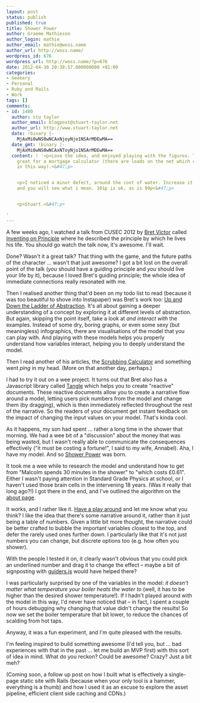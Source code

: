 ```yaml
---
layout: post
status: publish
published: true
title: Shower Power
author: Graeme Mathieson
author_login: mathie
author_email: mathie@woss.name
author_url: http://woss.name/
wordpress_id: 676
wordpress_url: http://woss.name/?p=676
date: 2012-04-30 20:38:57.000000000 +01:00
categories:
- Geekery
- Personal
- Ruby and Rails
- Work
tags: []
comments:
- id: 1480
  author: stu taylor
  author_email: blogpost@stuart-taylor.net
  author_url: http://www.stuart-taylor.net
  date: !binary |-
    MjAxMi0wNS0wNCAxNjoyNjo1NSArMDEwMA==
  date_gmt: !binary |-
    MjAxMi0wNS0wNCAxNToyNjo1NSArMDEwMA==
  content: ! '<p>Love the idea, and enjoyed playing with the figures. This would be
    great for a mortgage calculator (there are loads on the net which could be improved
    in this way).<&#47;p>


    <p>I noticed a minor defect, around the cost of water. Increase it to &pound;1
    and you will see what i mean. 101p is ok, as is 99p<&#47;p>


    <p>Stuart.<&#47;p>

'
---
```

A few weeks ago, I watched a talk from CUSEC 2012 by [Bret Victor](http:&#47;&#47;worrydream.com&#47;) called [Inventing on Principle](http:&#47;&#47;www.youtube.com&#47;watch?v=PUv66718DII) where he described the principle by which he lives his life. You should go watch the talk now, it's awesome. I'll wait.

Done? Wasn't it a great talk? That thing with the game, and the future paths of the character &hellip; wasn't that just awesome? I got a bit lost on the overall point of the talk (*you* should have a guiding principle and *you* should live your life by it), because I loved Bret's guiding principle; the whole idea of immediate connections really resonated with me.

Then I realised another thing that'd been on my todo list to read (because it was too beautiful to shove into Instapaper) was Bret's work too: [Up and Down the Ladder of Abstraction](http:&#47;&#47;worrydream.com&#47;LadderOfAbstraction&#47;). It's all about gaining a deeper understanding of a concept by exploring it at different levels of abstraction. But again, skipping the point itself, take a look at *and interact with* the examples. Instead of some dry, boring graphs, or even some sexy (but meaningless) infographics, there are visualisations of the model that you can play with. And playing with these models helps you properly understand how variables interact, helping you to deeply understand the model.

Then I read another of his articles, the [Scrubbing Calculator](http:&#47;&#47;worrydream.com&#47;ScrubbingCalculator&#47;) and something went *ping* in my head. (More on that another day, perhaps.)

I had to try it out on a wee project. It turns out that Bret also has a Javascript library called [Tangle](http:&#47;&#47;worrydream.com&#47;Tangle&#47;) which helps you to create "reactive" documents. These reactive documents allow you to create a narrative flow around a model, letting users pick numbers from the model and change them (by dragging), which is then immediately reflected throughout the rest of the narrative. So the readers of your document get instant feedback on the impact of changing the input values on your model. That's kinda cool.

As it happens, my son had spent &hellip; rather a long time in the shower that morning. We had a wee bit of a "discussion" about the money that was being wasted, but I wasn't really able to communicate the consequences effectively ("it must be costing a fortune!", I said to my wife, Annabel). Aha, I have my model. And so [Shower Power](http:&#47;&#47;shower-power.herokuapp.com&#47;) was born.

It took me a wee while to research the model and understand how to get from "Malcolm spends 30 minutes in the shower" to "which costs &pound;0.61". Either I wasn't paying attention in Standard Grade Physics at school, or I haven't used those brain cells in the intervening 18 years. (Was it really that long ago?!) I got there in the end, and I've outlined the algorithm on the [about page](http:&#47;&#47;shower-power.herokuapp.com&#47;about).

It works, and I rather like it. [Have a play around](http:&#47;&#47;shower-power.herokuapp.com&#47;) and let me know what you think? I like the idea that there's some narrative around it, rather than it just being a table of numbers. Given a little bit more thought, the narrative could be better crafted to bubble the important variables closest to the top, and defer the rarely used ones further down. I particularly like that it's not just numbers you can change, but discrete options too (e.g. how often you shower).

With the people I tested it on, it clearly wasn't obvious that you could pick an underlined number and drag it to change the effect &ndash; maybe a bit of signposting with [guiders.js](https:&#47;&#47;github.com&#47;jeff-optimizely&#47;Guiders-JS) would have helped there?

I was particularly surprised by one of the variables in the model: *it doesn't matter what temperature your boiler heats the water to* (well, it has to be higher than the desired shower temperature!). If I hadn't played around with the model in this way, I'd never have noticed that &ndash; in fact, I spent a couple of hours debugging why changing that value didn't change the results! So now we set the boiler temperature that bit lower, to reduce the chances of scalding from hot taps.

Anyway, it was a fun experiment, and I'm quite pleased with the results.

I'm feeling inspired to build something awesome (I'd tell you, but &hellip; bad experiences with that in the past &hellip; let me build an MVP first) with this sort of idea in mind. What do you reckon? Could be awesome? Crazy? Just a bit meh?

(Coming soon, a follow up post on how I built what is effectively a single-page static site with Rails (because when your only tool is a hammer, everything is a thumb) and how I used it as an excuse to explore the asset pipeline, efficient client side caching and CDNs.)
